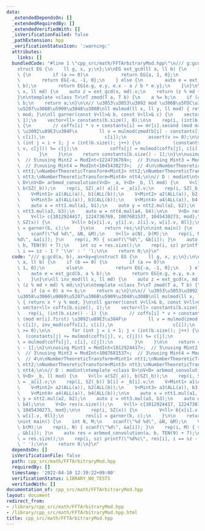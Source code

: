 ```yaml
---
data:
  _extendedDependsOn: []
  _extendedRequiredBy: []
  _extendedVerifiedWith: []
  _isVerificationFailed: false
  _pathExtension: hpp
  _verificationStatusIcon: ':warning:'
  attributes:
    links: []
  bundledCode: "#line 1 \"cpp_src/math/FFTArbitraryMod.hpp\"\n/// g:gcd(a, b), ax+by=g\n\
    struct EG {\n    ll g, x, y;\n};\n\nEG ext_gcd(ll a, ll b) {\n    if (b == 0)\
    \ {\n        if (a >= 0)\n            return EG{a, 1, 0};\n        else\n    \
    \        return EG{-a, -1, 0};\n    } else {\n        auto e = ext_gcd(b, a %\
    \ b);\n        return EG{e.g, e.y, e.x - a / b * e.y};\n    }\n}\n\nll inv_mod(ll\
    \ x, ll md) {\n    auto z = ext_gcd(x, md).x;\n    return (z % md + md) % md;\n\
    }\n\ntemplate <class T>\nT zmod(T a, T b) {\n    a %= b;\n    if (a < 0) a +=\
    \ b;\n    return a;\n}\n\n// \u3053\u3053\u3092 mod \u306B\u5FDC\u3058\u3066\u9069\
    \u5207\u306B\u5909\u3048\u308B\nll mulmod(ll x, ll y, ll mod) { return x * y %\
    \ mod; }\n\nll garner(const V<ll>& b, const V<ll>& c) {\n    vector<ll> coffs(b.size(),\
    \ 1);\n    vector<ll> constants(b.size(), 0);\n\n    rep(i, (int)b.size() - 1)\
    \ {\n        // coffs[i] * v + constants[i] == mr[i].second (mod mr[i].first)\
    \ \u3092\u89E3\u304F\n        ll v = mulmod(zmod(b[i] - constants[i], c[i]), inv_mod(coffs[i],\
    \ c[i]),\n                      c[i]);\n        assert(v >= 0);\n\n        for\
    \ (int j = i + 1; j < (int)b.size(); j++) {\n            (constants[j] += mulmod(coffs[j],\
    \ v, c[j])) %= c[j];\n            coffs[j] = mulmod(coffs[j], c[i], c[j]);\n \
    \       }\n    }\n\n    return constants[b.size() - 1];\n}\n\nusing Mint1 = ModInt<1012924417>;\
    \  // 5\nusing Mint2 = ModInt<1224736769>;  // 3\nusing Mint3 = ModInt<1007681537>;\
    \  // 3\nusing Mint4 = ModInt<1045430273>;  // 4\n\nNumberTheoreticTransform<Mint1>\
    \ ntt1;\nNumberTheoreticTransform<Mint2> ntt2;\nNumberTheoreticTransform<Mint3>\
    \ ntt3;\nNumberTheoreticTransform<Mint4> ntt4;\n\n// D : modint\ntemplate <class\
    \ D>\nV<D> arbmod_convolution(V<D> _a, V<D> _b, ll mod) {\n    V<ll> a(SZ(_a)),\
    \ b(SZ(_b));\n    rep(i, SZ(_a)) a[i] = _a[i].v;\n    rep(i, SZ(_b)) b[i] = _b[i].v;\n\
    \    V<Mint1> a1(ALL(a)), b1(ALL(b));\n    V<Mint2> a2(ALL(a)), b2(ALL(b));\n\
    \    V<Mint3> a3(ALL(a)), b3(ALL(b));\n    V<Mint4> a4(ALL(a)), b4(ALL(b));\n\n\
    \    auto x = ntt1.mul(a1, b1);\n    auto y = ntt2.mul(a2, b2);\n    auto z =\
    \ ntt3.mul(a3, b3);\n    auto w = ntt4.mul(a4, b4);\n\n    V<D> res(x.size());\n\
    \    V<ll> c{1012924417, 1224736769, 1007681537, 1045430273, mod};\n\n    rep(i,\
    \ SZ(x)) {\n        V<ll> b{x[i].v, y[i].v, z[i].v, w[i].v, 0ll};\n        res[i]\
    \ = garner(b, c);\n    }\n\n    return res;\n}\n\nint main() {\n    int N, M;\n\
    \    scanf(\"%d %d\", &N, &M);\n    V<ll> a(N), b(M);\n    rep(i, N) { scanf(\"\
    %d\", &a[i]); }\n    rep(i, M) { scanf(\"%d\", &b[i]); }\n    auto res = arbmod_convolution(a,\
    \ b, TEN(9) + 7);\n    int sz = res.size();\n    rep(i, sz) printf(\"%d%c\", res[i],\
    \ i == sz - 1 ? '\\n' : ' ');\n\n    return 0;\n}\n"
  code: "/// g:gcd(a, b), ax+by=g\nstruct EG {\n    ll g, x, y;\n};\n\nEG ext_gcd(ll\
    \ a, ll b) {\n    if (b == 0) {\n        if (a >= 0)\n            return EG{a,\
    \ 1, 0};\n        else\n            return EG{-a, -1, 0};\n    } else {\n    \
    \    auto e = ext_gcd(b, a % b);\n        return EG{e.g, e.y, e.x - a / b * e.y};\n\
    \    }\n}\n\nll inv_mod(ll x, ll md) {\n    auto z = ext_gcd(x, md).x;\n    return\
    \ (z % md + md) % md;\n}\n\ntemplate <class T>\nT zmod(T a, T b) {\n    a %= b;\n\
    \    if (a < 0) a += b;\n    return a;\n}\n\n// \u3053\u3053\u3092 mod \u306B\u5FDC\
    \u3058\u3066\u9069\u5207\u306B\u5909\u3048\u308B\nll mulmod(ll x, ll y, ll mod)\
    \ { return x * y % mod; }\n\nll garner(const V<ll>& b, const V<ll>& c) {\n   \
    \ vector<ll> coffs(b.size(), 1);\n    vector<ll> constants(b.size(), 0);\n\n \
    \   rep(i, (int)b.size() - 1) {\n        // coffs[i] * v + constants[i] == mr[i].second\
    \ (mod mr[i].first) \u3092\u89E3\u304F\n        ll v = mulmod(zmod(b[i] - constants[i],\
    \ c[i]), inv_mod(coffs[i], c[i]),\n                      c[i]);\n        assert(v\
    \ >= 0);\n\n        for (int j = i + 1; j < (int)b.size(); j++) {\n          \
    \  (constants[j] += mulmod(coffs[j], v, c[j])) %= c[j];\n            coffs[j]\
    \ = mulmod(coffs[j], c[i], c[j]);\n        }\n    }\n\n    return constants[b.size()\
    \ - 1];\n}\n\nusing Mint1 = ModInt<1012924417>;  // 5\nusing Mint2 = ModInt<1224736769>;\
    \  // 3\nusing Mint3 = ModInt<1007681537>;  // 3\nusing Mint4 = ModInt<1045430273>;\
    \  // 4\n\nNumberTheoreticTransform<Mint1> ntt1;\nNumberTheoreticTransform<Mint2>\
    \ ntt2;\nNumberTheoreticTransform<Mint3> ntt3;\nNumberTheoreticTransform<Mint4>\
    \ ntt4;\n\n// D : modint\ntemplate <class D>\nV<D> arbmod_convolution(V<D> _a,\
    \ V<D> _b, ll mod) {\n    V<ll> a(SZ(_a)), b(SZ(_b));\n    rep(i, SZ(_a)) a[i]\
    \ = _a[i].v;\n    rep(i, SZ(_b)) b[i] = _b[i].v;\n    V<Mint1> a1(ALL(a)), b1(ALL(b));\n\
    \    V<Mint2> a2(ALL(a)), b2(ALL(b));\n    V<Mint3> a3(ALL(a)), b3(ALL(b));\n\
    \    V<Mint4> a4(ALL(a)), b4(ALL(b));\n\n    auto x = ntt1.mul(a1, b1);\n    auto\
    \ y = ntt2.mul(a2, b2);\n    auto z = ntt3.mul(a3, b3);\n    auto w = ntt4.mul(a4,\
    \ b4);\n\n    V<D> res(x.size());\n    V<ll> c{1012924417, 1224736769, 1007681537,\
    \ 1045430273, mod};\n\n    rep(i, SZ(x)) {\n        V<ll> b{x[i].v, y[i].v, z[i].v,\
    \ w[i].v, 0ll};\n        res[i] = garner(b, c);\n    }\n\n    return res;\n}\n\
    \nint main() {\n    int N, M;\n    scanf(\"%d %d\", &N, &M);\n    V<ll> a(N),\
    \ b(M);\n    rep(i, N) { scanf(\"%d\", &a[i]); }\n    rep(i, M) { scanf(\"%d\"\
    , &b[i]); }\n    auto res = arbmod_convolution(a, b, TEN(9) + 7);\n    int sz\
    \ = res.size();\n    rep(i, sz) printf(\"%d%c\", res[i], i == sz - 1 ? '\\n' :\
    \ ' ');\n\n    return 0;\n}\n"
  dependsOn: []
  isVerificationFile: false
  path: cpp_src/math/FFTArbitraryMod.hpp
  requiredBy: []
  timestamp: '2022-04-10 12:39:22+09:00'
  verificationStatus: LIBRARY_NO_TESTS
  verifiedWith: []
documentation_of: cpp_src/math/FFTArbitraryMod.hpp
layout: document
redirect_from:
- /library/cpp_src/math/FFTArbitraryMod.hpp
- /library/cpp_src/math/FFTArbitraryMod.hpp.html
title: cpp_src/math/FFTArbitraryMod.hpp
---
```

